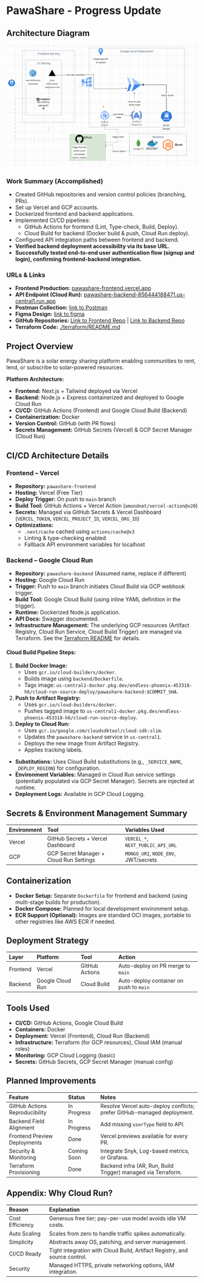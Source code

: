# PawaShare - Progress Update
##  Architecture Diagram
![Architecture Diagram](./assets/architecture.png)

###  Work Summary (Accomplished)

*   Created GitHub repositories and version control policies (branching, PRs).
*   Set up Vercel and GCP accounts.
*   Dockerized frontend and backend applications.
*   Implemented CI/CD pipelines:
    *   GitHub Actions for frontend (Lint, Type-check, Build, Deploy).
    *   Cloud Build for backend (Docker build & push, Cloud Run deploy).
*   Configured API integration paths between frontend and backend.
*   **Verified backend deployment accessibility via its base URL.** 
*   **Successfully tested end-to-end user authentication flow (signup and login), confirming frontend-backend integration.** 


###  URLs & Links

*   **Frontend Production:** [pawashare-frontend.vercel.app](https://pawashare-frontend.vercel.app)
*   **API Endpoint (Cloud Run):** [pawashare-backend-856444188471.us-central1.run.app](https://pawashare-backend-856444188471.us-central1.run.app)
*   **Postman Collection:** [link to Postman](https://pawashare.postman.co/workspace/PAWASHARE-Workspace~9a3c8610-ddeb-4f7f-a9de-15d7b34079f2/collection/38838735-c6ab6cb1-4332-4cf4-bbff-9e63bc0f5e23?action=share&creator=38838735)
*   **Figma Design:** [link to figma](https://www.figma.com/design/puwjUHFuqK0KCo6Lv8zD0l/P1?node-id=108-68)
*   **GitHub Repositories:** [Link to Frontend Repo](https://github.com/Althub-Team17/pawashare-frontend) | [Link to Backend Repo](https://github.com/Althub-Team17/pawashare-backend)
*   **Terraform Code:** [./terraform/README.md](./terraform/README.md)

##  Project Overview

PawaShare is a solar energy sharing platform enabling communities to rent, lend, or subscribe to solar-powered resources.

**Platform Architecture:**

*   **Frontend:** Next.js + Tailwind deployed via Vercel
*   **Backend:** Node.js + Express containerized and deployed to Google Cloud Run
*   **CI/CD:** GitHub Actions (Frontend) and Google Cloud Build (Backend)
*   **Containerization:** Docker
*   **Version Control:** GitHub (with PR flows)
*   **Secrets Management:** GitHub Secrets (Vercel) & GCP Secret Manager (Cloud Run)


##  CI/CD Architecture Details
###  Frontend – Vercel

*   **Repository:** `pawashare-frontend`
*   **Hosting:** Vercel (Free Tier)
*   **Deploy Trigger:** On push to `main` branch
*   **Build Tool:** GitHub Actions + Vercel Action (`amondnet/vercel-action@v20`)
*   **Secrets:** Managed via GitHub Secrets & Vercel Dashboard (`VERCEL_TOKEN`, `VERCEL_PROJECT_ID`, `VERCEL_ORG_ID`)
*   **Optimizations:**
    *   `.next/cache` cached using `actions/cache@v3`
    *   Linting & type-checking enabled
    *   Fallback API environment variables for localhost

###  Backend – Google Cloud Run

*   **Repository:** `pawashare-backend` (Assumed name, replace if different)
*   **Hosting:** Google Cloud Run
*   **Trigger:** Push to `main` branch initiates Cloud Build via GCP webhook trigger.
*   **Build Tool:** Google Cloud Build (using inline YAML definition in the trigger).
*   **Runtime:** Dockerized Node.js application.
*   **API Docs:** Swagger documented.
*   **Infrastructure Management:** The underlying GCP resources (Artifact Registry, Cloud Run Service, Cloud Build Trigger) are managed via Terraform. See the [Terraform README](./terraform/README.md) for details.

#### Cloud Build Pipeline Steps:

1.  **Build Docker Image:**
    *   Uses `gcr.io/cloud-builders/docker`.
    *   Builds image using `backend/Dockerfile`.
    *   Tags image: `us-central1-docker.pkg.dev/endless-phoenix-453318-h6/cloud-run-source-deploy/pawashare-backend:$COMMIT_SHA`.
2.  **Push to Artifact Registry:**
    *   Uses `gcr.io/cloud-builders/docker`.
    *   Pushes tagged image to `us-central1-docker.pkg.dev/endless-phoenix-453318-h6/cloud-run-source-deploy`.
3.  **Deploy to Cloud Run:**
    *   Uses `gcr.io/google.com/cloudsdktool/cloud-sdk:slim`.
    *   Updates the `pawashare-backend` service in `us-central1`.
    *   Deploys the new image from Artifact Registry.
    *   Applies tracking labels.

*   **Substitutions:** Uses Cloud Build substitutions (e.g., `_SERVICE_NAME`, `_DEPLOY_REGION`) for configuration.
*   **Environment Variables:** Managed in Cloud Run service settings (potentially populated via GCP Secret Manager). Secrets are injected at runtime.
*   **Deployment Logs:** Available in GCP Cloud Logging.

##  Secrets & Environment Management Summary

| Environment | Tool                                     | Variables Used                     |
| :---------- | :--------------------------------------- | :--------------------------------- |
| Vercel      | GitHub Secrets + Vercel Dashboard        | `VERCEL_*`, `NEXT_PUBLIC_API_URL`  |
| GCP         | GCP Secret Manager + Cloud Run Settings  | `MONGO_URI`, `NODE_ENV`, JWT/secrets |

##  Containerization

*   **Docker Setup:** Separate `Dockerfile` for frontend and backend (using multi-stage builds for production).
*   **Docker Compose:** Planned for local development environment setup.
*   **ECR Support (Optional):** Images are standard OCI images, portable to other registries like AWS ECR if needed.

##  Deployment Strategy

| Layer    | Platform         | Tool             | Action                             |
| :------- | :--------------- | :--------------- | :--------------------------------- |
| Frontend | Vercel           | GitHub Actions   | Auto-deploy on PR merge to `main`  |
| Backend  | Google Cloud Run | Cloud Build      | Auto-deploy container on push to `main` |

##  Tools Used

*   **CI/CD:** GitHub Actions, Google Cloud Build
*   **Containers:** Docker
*   **Deployment:** Vercel (Frontend), Cloud Run (Backend)
*   **Infrastructure:** Terraform (for GCP resources), Cloud IAM (manual roles)
*   **Monitoring:** GCP Cloud Logging (basic)
*   **Secrets:** GitHub Secrets, GCP Secret Manager (manual config)

##  Planned Improvements

| Feature                       | Status      | Notes                                                                 |
| :---------------------------- | :---------- | :-------------------------------------------------------------------- |
| GitHub Actions Reproducibility| In Progress | Resolve Vercel auto-deploy conflicts; prefer GitHub-managed deployment. |
| Backend Field Alignment       | In Progress | Add missing `userType` field to API.                                  |
| Frontend Preview Deployments  | Done        | Vercel previews available for every PR.                               |
| Security & Monitoring         | Coming Soon | Integrate Snyk, Log-based metrics, or Grafana.                        |
| Terraform Provisioning        | Done        | Backend infra (AR, Run, Build Trigger) managed via Terraform.         |


## Appendix: Why Cloud Run?

| Reason          | Explanation                                                                 |
| :-------------- | :-------------------------------------------------------------------------- |
| Cost Efficiency | Generous free tier; pay-per-use model avoids idle VM costs.                 |
| Auto Scaling    | Scales from zero to handle traffic spikes automatically.                    |
| Simplicity      | Abstracts away OS, patching, and server management.                         |
| CI/CD Ready     | Tight integration with Cloud Build, Artifact Registry, and source control.  |
| Security        | Managed HTTPS, private networking options, IAM integration.                 |

